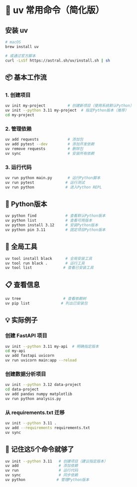 # 🚀 uv 常用命令（简化版）

## 安装 uv
```bash
# macOS
brew install uv

# 或通过官方脚本
curl -LsSf https://astral.sh/uv/install.sh | sh
```

## 📦 基本工作流

### 1. 创建项目
```bash
uv init my-project          # 创建新项目（使用系统默认Python）
uv init --python 3.11 my-project  # 指定Python版本（推荐）
cd my-project
```

### 2. 管理依赖
```bash
uv add requests             # 添加包
uv add pytest --dev         # 添加开发依赖
uv remove requests          # 删除包
uv sync                     # 安装所有依赖
```

### 3. 运行代码
```bash
uv run python main.py       # 运行Python脚本
uv run pytest              # 运行测试
uv run python              # 进入Python REPL
```

## 🐍 Python版本
```bash
uv python find             # 查看默认Python版本
uv python list             # 查看可用版本
uv python install 3.12     # 安装Python版本
uv python pin 3.11         # 固定项目Python版本
```

## 🔧 全局工具
```bash
uv tool install black      # 全局安装工具
uv tool run black .        # 运行工具
uv tool list              # 查看已安装工具
```

## 📋 查看信息
```bash
uv tree                   # 查看依赖树
uv pip list              # 列出已安装包
```

## 💡 实际例子

### 创建 FastAPI 项目
```bash
uv init --python 3.11 my-api  # 明确指定版本
cd my-api
uv add fastapi uvicorn
uv run uvicorn main:app --reload
```

### 创建数据分析项目
```bash
uv init --python 3.12 data-project
cd data-project
uv add pandas numpy matplotlib
uv run python analysis.py
```

### 从 requirements.txt 迁移
```bash
uv init --python 3.11 .
uv add --requirements requirements.txt
uv sync
```

## 🎯 记住这5个命令就够了
```bash
uv init --python 3.11   # 创建项目（建议指定版本）
uv add                  # 添加依赖
uv run                  # 运行代码
uv sync                 # 同步依赖
uv python              # 管理Python版本
```